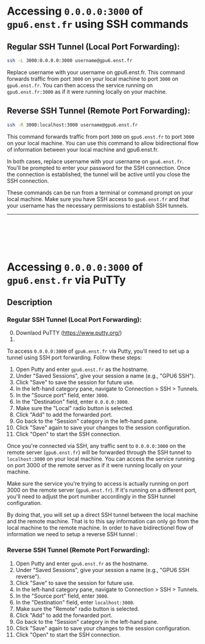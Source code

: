 # Accessing `0.0.0.0:3000` of `gpu6.enst.fr` using SSH commands


## Regular SSH Tunnel (Local Port Forwarding):

```bash
ssh -L 3000:0.0.0.0:3000 username@gpu6.enst.fr
```

Replace username with your username on gpu6.enst.fr. This command forwards traffic from port ``3000`` on your local machine to port ``3000`` on ``gpu6.enst.fr``. You can then access the service running on ``gpu6.enst.fr:3000`` as if it were running locally on your machine.

## Reverse SSH Tunnel (Remote Port Forwarding):

```bash
ssh -R 3000:localhost:3000 username@gpu6.enst.fr
```

This command forwards traffic from port ``3000`` on ``gpu6.enst.fr`` to port ``3000`` on your local machine. You can use this command to allow bidirectional flow of information between your local machine and gpu6.enst.fr.

In both cases, replace username with your username on ``gpu6.enst.fr``. You'll be prompted to enter your password for the SSH connection. Once the connection is established, the tunnel will be active until you close the SSH connection.

These commands can be run from a terminal or command prompt on your local machine. Make sure you have SSH access to ``gpu6.enst.fr`` and that your username has the necessary permissions to establish SSH tunnels.

--- 
<br>
<br>
<br>
<br>



# Accessing `0.0.0.0:3000` of `gpu6.enst.fr` via PuTTy

## Description

### Regular SSH Tunnel (Local Port Forwarding):

0. Downlaod PuTTY (https://www.putty.org/)
1. 
To access `0.0.0.0:3000` of `gpu6.enst.fr` via Putty, you'll need to set up a tunnel using SSH port forwarding. Follow these steps:

1. Open Putty and enter `gpu6.enst.fr` as the hostname.
2. Under "Saved Sessions", give your session a name (e.g., "GPU6 SSH").
3. Click "Save" to save the session for future use.
4. In the left-hand category pane, navigate to Connection > SSH > Tunnels.
5. In the "Source port" field, enter `3000`.
6. In the "Destination" field, enter `0.0.0.0:3000`.
7. Make sure the "Local" radio button is selected.
8. Click "Add" to add the forwarded port.
9. Go back to the "Session" category in the left-hand pane.
10. Click "Save" again to save your changes to the session configuration.
11. Click "Open" to start the SSH connection.

Once you're connected via SSH, any traffic sent to `0.0.0.0:3000` on the remote server (`gpu6.enst.fr`) will be forwarded through the SSH tunnel to `localhost:3000` on your local machine. You can access the service running on port 3000 of the remote server as if it were running locally on your machine.

Make sure the service you're trying to access is actually running on port 3000 on the remote server (`gpu6.enst.fr`). If it's running on a different port, you'll need to adjust the port number accordingly in the SSH tunnel configuration.

By doing that, you will set up a direct SSH tunnel between the local machine and the remote machine. That is to this say information can only go from the local machine to the remote machine. In order to have bidirectionel flow of information we need to setup a reverse SSH tunnel :

### Reverse SSH Tunnel (Remote Port Forwarding):

1. Open Putty and enter `gpu6.enst.fr` as the hostname.
2. Under "Saved Sessions", give your session a name (e.g., "GPU6 SSH reverse").
3. Click "Save" to save the session for future use.
4. In the left-hand category pane, navigate to Connection > SSH > Tunnels.
5. In the "Source port" field, enter `3000`.
6. In the "Destination" field, enter `localhost:3000`.
7. Make sure the "Remote" radio button is selected.
8. Click "Add" to add the forwarded port.
9. Go back to the "Session" category in the left-hand pane.
10. Click "Save" again to save your changes to the session configuration.
11. Click "Open" to start the SSH connection.




